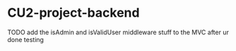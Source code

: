 # CU2-project-backend

TODO add the isAdmin and isValidUser middleware stuff to the MVC after ur done testing
